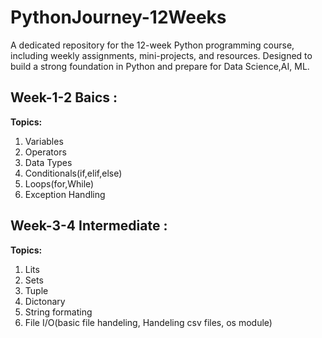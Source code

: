 # PythonJourney-12Weeks
A dedicated repository for the 12-week Python programming course, including weekly assignments, mini-projects, and resources. Designed to build a strong foundation in Python and prepare for Data Science,AI, ML. 

## Week-1-2 Baics :
**Topics:**
1. Variables
2. Operators
3. Data Types
4. Conditionals(if,elif,else)
5. Loops(for,While)
6. Exception Handling

## Week-3-4 Intermediate :
**Topics:**
1. Lits
2. Sets
3. Tuple
4. Dictonary
5. String formating
6. File I/O(basic file handeling, Handeling csv files, os module)

